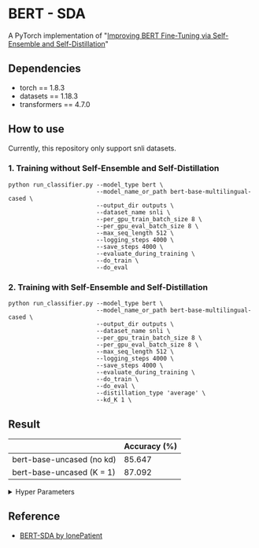 # BERT - SDA

A PyTorch implementation of "[Improving BERT Fine-Tuning via Self-Ensemble and Self-Distillation](https://arxiv.org/abs/2002.10345)"

## Dependencies

- torch == 1.8.3
- datasets == 1.18.3
- transformers == 4.7.0

## How to use

Currently, this repository only support snli datasets.

### 1. Training without Self-Ensemble and Self-Distillation
```
python run_classifier.py --model_type bert \
                         --model_name_or_path bert-base-multilingual-cased \
                         --output_dir outputs \
                         --dataset_name snli \
                         --per_gpu_train_batch_size 8 \
                         --per_gpu_eval_batch_size 8 \
                         --max_seq_length 512 \
                         --logging_steps 4000 \
                         --save_steps 4000 \
                         --evaluate_during_training \
                         --do_train \
                         --do_eval
```


### 2. Training with Self-Ensemble and Self-Distillation

```
python run_classifier.py --model_type bert \
                         --model_name_or_path bert-base-multilingual-cased \
                         --output_dir outputs \
                         --dataset_name snli \
                         --per_gpu_train_batch_size 8 \
                         --per_gpu_eval_batch_size 8 \
                         --max_seq_length 512 \
                         --logging_steps 4000 \
                         --save_steps 4000 \
                         --evaluate_during_training \
                         --do_train \
                         --do_eval \
                         --distillation_type 'average' \
                         --kd_K 1 \
```
 
## Result
|                           | Accuracy (%)  |
| ------------------------- | ------------- |
| bert-base-uncased (no kd) | 85.647        |
| bert-base-uncased (K = 1) | 87.092        |

<details>
<summary>Hyper Parameters </summary>

- Default parameters
    -   per_gpu_train_batch_size: 8
    -   per_gpu_eval_batch_size: 8
    -   max_seq_length: 128
    -   learning_rate: 5e-05
    -   gradient_accumulation_steps: 1
    -   weight_decay: 0.0
    -   adam_epsilon: 1e-08
    -   max_grad_norm: 1.0
    -   num_train_epochs: 3.0
    -   seed: 2022
- knowledge distillation parameters
    -   distillation_type: 'average'
    -   kd_lambda: 1.0
    -   kd_K:  >= 1


</details>

## Reference
- [BERT-SDA by lonePatient](https://github.com/lonePatient/BERT-SDA)